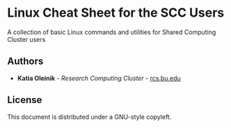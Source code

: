 # Linux Cheat Sheet for the SCC Users

A collection of basic Linux commands and utilities for Shared Computing Cluster users



## Authors

* **Katia Oleinik** - *Research Computing Cluster* - [rcs.bu.edu](http://www.bu.edu/tech/support/research/)

## License

This document is distributed under a GNU-style copyleft.
